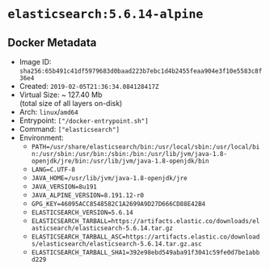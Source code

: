 # `elasticsearch:5.6.14-alpine`

## Docker Metadata

- Image ID: `sha256:65b491c41df5979683d0baad223b7ebc1d4b2455feaa904e3f10e5583c8f36e4`
- Created: `2019-02-05T21:36:34.084128417Z`
- Virtual Size: ~ 127.40 Mb  
  (total size of all layers on-disk)
- Arch: `linux`/`amd64`
- Entrypoint: `["/docker-entrypoint.sh"]`
- Command: `["elasticsearch"]`
- Environment:
  - `PATH=/usr/share/elasticsearch/bin:/usr/local/sbin:/usr/local/bin:/usr/sbin:/usr/bin:/sbin:/bin:/usr/lib/jvm/java-1.8-openjdk/jre/bin:/usr/lib/jvm/java-1.8-openjdk/bin`
  - `LANG=C.UTF-8`
  - `JAVA_HOME=/usr/lib/jvm/java-1.8-openjdk/jre`
  - `JAVA_VERSION=8u191`
  - `JAVA_ALPINE_VERSION=8.191.12-r0`
  - `GPG_KEY=46095ACC8548582C1A2699A9D27D666CD88E42B4`
  - `ELASTICSEARCH_VERSION=5.6.14`
  - `ELASTICSEARCH_TARBALL=https://artifacts.elastic.co/downloads/elasticsearch/elasticsearch-5.6.14.tar.gz`
  - `ELASTICSEARCH_TARBALL_ASC=https://artifacts.elastic.co/downloads/elasticsearch/elasticsearch-5.6.14.tar.gz.asc`
  - `ELASTICSEARCH_TARBALL_SHA1=392e98ebd549aba91f3041c59fe0d7be1abbd229`
